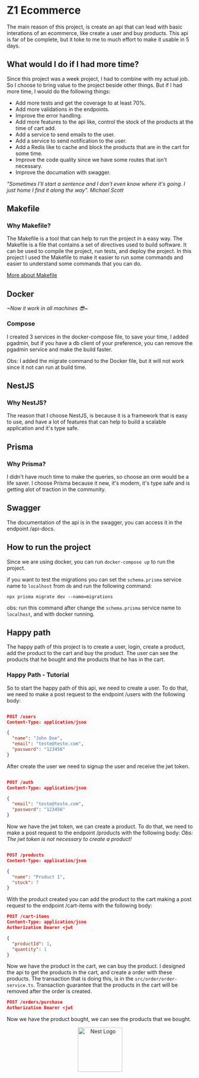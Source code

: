# Z1 Ecommerce

<p align="start">
  The main reason of this project, is create an api that can lead with basic interations of an ecommerce, like create a user and buy products. This api is far of be complete, but it toke to me to much effort to make it usable in 5 days.
</p>

## What would I do if I had more time?

Since this project was a week project, I had to combine with my actual job. So I choose to bring value to the project beside other things.
But if I had more time, I would do the following things:

- Add more tests and get the coverage to at least 70%.
- Add more validations in the endpoints.
- Improve the error handling.
- Add more features to the api like, control the stock of the products at the time of cart add.
- Add a service to send emails to the user.
- Add a service to send notification to the user.
- Add a Redis like to cache and block the products that are in the cart for some time.
- Improve the code quality since we have some routes that isn't necessary.
- Improve the documation with swagger.

_"Sometimes I'll start a sentence and I don't even know where it's going. I just home I find it along the way". Michael Scott_

## Makefile

### Why Makefile?

<p align="start">
  The Makefile is a tool that can help to run the project in a easy way. 
  The Makefile is a file that contains a set of directives used to build software. It can be used to compile the project, run tests, and deploy the project.
  In this project I used the Makefile to make it easier to run some commands and easier to understand some commands that you can do.
</p>
<a href="https://opensource.com/article/18/8/what-how-makefile" target="_blank">More about Makefile</a>

## Docker

_~Now it work in all machines 😎~_

### Compose

I created 3 services in the docker-compose file, to save your time, I added pgadmin, but if you have a db client of
your preference, you can remove the pgadmin service and make the build faster.

Obs: I added the migrate command to the Docker file, but it will not work since it not can run at build time.

## NestJS

### Why NestJS?

The reason that I choose NestJS, is because it is a framework that is easy to use, and have a lot of features that can
help to build a scalable application and it's type safe.

## Prisma

### Why Prisma?

I didn't have much time to make the queries, so choose an orm would be a life saver. I choose Prisma because it new, it's modern, it's type safe and is getting alot of
traction in the community.

## Swagger

The documentation of the api is in the swagger, you can access it in the endpoint /api-docs.

## How to run the project

Since we are using docker, you can run `docker-compose up` to run the project.

if you want to test the migrations you can set the `schema.prisma` service name to `localhost` from `db` and run the following command:

`npx prisma migrate dev --name=migrations`

obs: run this command after change the `schema.prisma` service name to `localhost`, and with docker running.

## Happy path

<p align="start">
  The happy path of this project is to create a user, login, create a product, add the product to the cart and buy the product. The user can see the products that he bought and the products that he has in the cart.
</p>

### Happy Path - Tutorial

<p align="start">
  So to start the happy path of this api, we need to create a user. To do that,
  we need to make a post request to the endpoint /users with the following body:

```json

POST /users
Content-Type: application/json

{
  "name": "John Doe",
  "email": "teste@teste.com",
  "password": "123456"
}

```

After create the user we need to signup the user and receive the jwt token.

```json

POST /auth
Content-Type: application/json

{
  "email": "teste@teste.com",
  "password": "123456"
}

```

Now we have the jwt token, we can create a product.
To do that, we need to make a post request to the endpoint /products with the following body:
_Obs: The jwt token is not necessary to create a product!_

```json

POST /products
Content-Type: application/json

{
  "name": "Product 1",
  "stock": 7
}

```

With the product created you can add the product to the cart making a post request to the endpoint /cart-items with
the following body:

```json
POST /cart-items
Content-Type: application/json
Authorization Bearer <jwt

{
  "productId": 1,
  "quantity": 1
}

```

Now we have the product in the cart, we can buy the product.
I designed the api to get the products in the cart, and create a order with these products.
The transaction that is doing this, is in the `src/order/order-service.ts`. Transaction guarantee that
the products in the cart will be removed after the order is created.

```json
POST /orders/purchase
Authorization Bearer <jwt

```

Now we have the product bought, we can see the products that we bought.

</p>

<p align="center">
  <a href="http://nestjs.com/" target="blank"><img src="https://nestjs.com/img/logo-small.svg" width="120" alt="Nest Logo" /></a>
</p>
